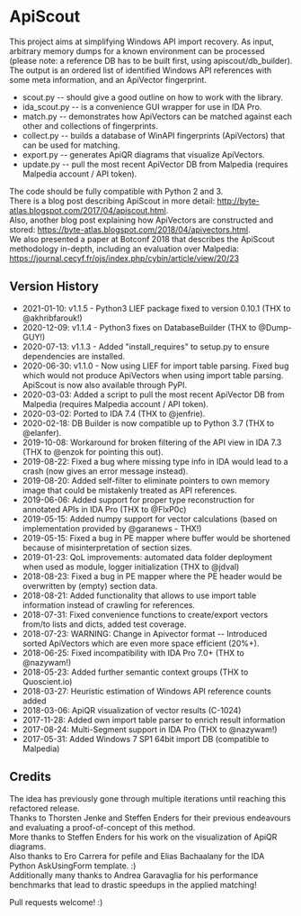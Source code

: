 # ApiScout

This project aims at simplifying Windows API import recovery.
As input, arbitrary memory dumps for a known environment can be processed (please note: a reference DB has to be built first, using apiscout/db_builder).  
The output is an ordered list of identified Windows API references with some meta information, and an ApiVector fingerprint.  

* scout.py -- should give a good outline on how to work with the library.  
* ida_scout.py -- is a convenience GUI wrapper for use in IDA Pro.  
* match.py -- demonstrates how ApiVectors can be matched against each other and collections of fingerprints.  
* collect.py -- builds a database of WinAPI fingerprints (ApiVectors) that can be used for matching.  
* export.py -- generates ApiQR diagrams that visualize ApiVectors.  
* update.py -- pull the most recent ApiVector DB from Malpedia (requires Malpedia account / API token).  

The code should be fully compatible with Python 2 and 3.  
There is a blog post describing ApiScout in more detail: http://byte-atlas.blogspot.com/2017/04/apiscout.html.  
Also, another blog post explaining how ApiVectors are constructed and stored: https://byte-atlas.blogspot.com/2018/04/apivectors.html.  
We also presented a paper at Botconf 2018 that describes the ApiScout methodology in-depth, including an evaluation over Malpedia: https://journal.cecyf.fr/ojs/index.php/cybin/article/view/20/23  

## Version History

 * 2021-01-10: v1.1.5 - Python3 LIEF package fixed to version 0.10.1 (THX to @akhribfarouk!)
 * 2020-12-09: v1.1.4 - Python3 fixes on DatabaseBuilder (THX to @Dump-GUY!)
 * 2020-07-13: v1.1.3 - Added "install_requires" to setup.py to ensure dependencies are installed.
 * 2020-06-30: v1.1.0 - Now using LIEF for import table parsing. Fixed bug which would not produce ApiVectors when using import table parsing. ApiScout is now also available through PyPI.
 * 2020-03-03: Added a script to pull the most recent ApiVector DB from Malpedia (requires Malpedia account / API token).
 * 2020-03-02: Ported to IDA 7.4 (THX to @jenfrie).
 * 2020-02-18: DB Builder is now compatible up to Python 3.7 (THX to @elanfer).
 * 2019-10-08: Workaround for broken filtering of the API view in IDA 7.3 (THX to @enzok for pointing this out).
 * 2019-08-22: Fixed a bug where missing type info in IDA would lead to a crash (now gives an error message instead).
 * 2019-08-20: Added self-filter to eliminate pointers to own memory image that could be mistakenly treated as API references.
 * 2019-06-06: Added support for proper type reconstruction for annotated APIs in IDA Pro (THX to @FlxP0c)
 * 2019-05-15: Added numpy support for vector calculations (based on implementation provided by @garanews - THX!)
 * 2019-05-15: Fixed a bug in PE mapper where buffer would be shortened because of misinterpretation of section sizes.
 * 2019-01-23: QoL improvements: automated data folder deployment when used as module, logger initialization (THX to @jdval)
 * 2018-08-23: Fixed a bug in PE mapper where the PE header would be overwritten by (empty) section data.
 * 2018-08-21: Added functionality that allows to use import table information instead of crawling for references.
 * 2018-07-31: Fixed convenience functions to create/export vectors from/to lists and dicts, added test coverage.
 * 2018-07-23: WARNING: Change in Apivector format -- Introduced sorted ApiVectors which are even more space efficient (20%+).
 * 2018-06-25: Fixed incompatibility with IDA Pro 7.0+ (THX to @nazywam!)
 * 2018-05-23: Added further semantic context groups (THX to Quoscient.io)
 * 2018-03-27: Heuristic estimation of Windows API reference counts added
 * 2018-03-06: ApiQR visualization of vector results (C-1024)
 * 2017-11-28: Added own import table parser to enrich result information
 * 2017-08-24: Multi-Segment support in IDA Pro (THX to @nazywam!)
 * 2017-05-31: Added Windows 7 SP1 64bit import DB (compatible to Malpedia)

## Credits

The idea has previously gone through multiple iterations until reaching this refactored release.  
Thanks to Thorsten Jenke and Steffen Enders for their previous endeavours and evaluating a proof-of-concept of this method.  
More thanks to Steffen Enders for his work on the visualization of ApiQR diagrams.  
Also thanks to Ero Carrera for pefile and Elias Bachaalany for the IDA Python AskUsingForm template. :)  
Additionally many thanks to Andrea Garavaglia for his performance benchmarks that lead to drastic speedups in the applied matching!  


Pull requests welcome! :)
